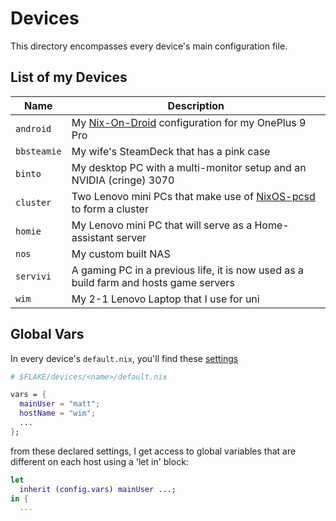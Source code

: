 # Devices

This directory encompasses every device's main configuration file.

## List of my Devices

| Name        | Description                                                                                             |
| ----------- | ------------------------------------------------------------------------------------------------------- |
| `android`   | My [Nix-On-Droid](https://github.com/nix-community/nix-on-droid) configuration for my OnePlus 9 Pro |
| `bbsteamie` | My wife's SteamDeck that has a pink case |
| `binto`     | My desktop PC with a multi-monitor setup and an NVIDIA (cringe) 3070 |
| `cluster`   | Two Lenovo mini PCs that make use of [NixOS-pcsd](https://github.com/matt1432/nixos-pcsd) to form a cluster |
| `homie`     | My Lenovo mini PC that will serve as a Home-assistant server |
| `nos`       | My custom built NAS |
| `servivi`   | A gaming PC in a previous life, it is now used as a build farm and hosts game servers |
| `wim`       | My 2-1 Lenovo Laptop that I use for uni |

## Global Vars

In every device's `default.nix`, you'll find these [settings](https://git.nelim.org/matt1432/nixos-configs/src/branch/master/common/vars/default.nix)

```nix
# $FLAKE/devices/<name>/default.nix

vars = {
  mainUser = "matt";
  hostName = "wim";
  ...
};
```

from these declared settings, I get access to global variables
that are different on each host using a 'let in' block:

```nix
let
  inherit (config.vars) mainUser ...;
in {
  ...
```
